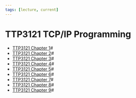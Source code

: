 ```yaml
---
tags: [lecture, current]
---
```


# TTP3121 TCP/IP Programming

- [TTP3121 Chapter 1](202209270925.md)#
- [TTP3121 Chapter 2](202210012317.md)#
- [TTP3121 Chapter 3](202210172159.md)#
- [TTP3121 Chapter 4](202211022056.md)#
- [TTP3121 Chapter 5](202211022107.md)#
- [TTP3121 Chapter 6](202211080901.md)#
- [TTP3121 Chapter 7](202212071229.md)#
- [TTP3121 Chapter 8](202212130919.md)#
- [TTP3121 Chapter 9](202212132137.md)#
